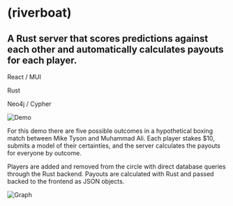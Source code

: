 # (riverboat)
## A Rust server that scores predictions against each other and automatically calculates payouts for each player.

React / MUI

Rust

Neo4j / Cypher

![Demo](/../media/gif/hero.gif?raw=true "Demo")

For this demo there are five possible outcomes in a hypothetical boxing match between Mike Tyson and Muhammad Ali. 
Each player stakes $10, submits a model of their certainties, and the server calculates the payouts for everyone by outcome.

Players are added and removed from the circle with direct database queries through the Rust backend. Payouts are calculated with Rust and passed backed to the frontend as JSON objects.

![Graph](/../media/jpg/graph.jpg?raw=true "Graph")
